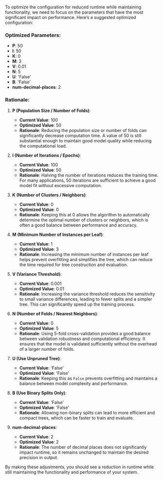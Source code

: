 To optimize the configuration for reduced runtime while maintaining functionality, we need to focus on the parameters that have the most significant impact on performance. Here’s a suggested optimized configuration:

### Optimized Parameters:
- **P**: 50
- **I**: 50
- **K**: 0
- **M**: 3
- **V**: 0.01
- **N**: 5
- **U**: 'False'
- **B**: 'False'
- **num-decimal-places**: 2

### Rationale:
1. **P (Population Size / Number of Folds)**:
   - **Current Value**: 100
   - **Optimized Value**: 50
   - **Rationale**: Reducing the population size or number of folds can significantly decrease computation time. A value of 50 is still substantial enough to maintain good model quality while reducing the computational load.

2. **I (Number of Iterations / Epochs)**:
   - **Current Value**: 100
   - **Optimized Value**: 50
   - **Rationale**: Halving the number of iterations reduces the training time. For many applications, 50 iterations are sufficient to achieve a good model fit without excessive computation.

3. **K (Number of Clusters / Neighbors)**:
   - **Current Value**: 0
   - **Optimized Value**: 0
   - **Rationale**: Keeping this at 0 allows the algorithm to automatically determine the optimal number of clusters or neighbors, which is often a good balance between performance and accuracy.

4. **M (Minimum Number of Instances per Leaf)**:
   - **Current Value**: 1
   - **Optimized Value**: 3
   - **Rationale**: Increasing the minimum number of instances per leaf helps prevent overfitting and simplifies the tree, which can reduce the time required for tree construction and evaluation.

5. **V (Variance Threshold)**:
   - **Current Value**: 0.001
   - **Optimized Value**: 0.01
   - **Rationale**: Increasing the variance threshold reduces the sensitivity to small variance differences, leading to fewer splits and a simpler tree. This can significantly speed up the training process.

6. **N (Number of Folds / Nearest Neighbors)**:
   - **Current Value**: 0
   - **Optimized Value**: 5
   - **Rationale**: Using 5-fold cross-validation provides a good balance between validation robustness and computational efficiency. It ensures that the model is validated sufficiently without the overhead of a larger number of folds.

7. **U (Use Unpruned Tree)**:
   - **Current Value**: 'False'
   - **Optimized Value**: 'False'
   - **Rationale**: Keeping this as `False` prevents overfitting and maintains a balance between model complexity and performance.

8. **B (Use Binary Splits Only)**:
   - **Current Value**: 'False'
   - **Optimized Value**: 'False'
   - **Rationale**: Allowing non-binary splits can lead to more efficient and compact trees, which can be faster to train and evaluate.

9. **num-decimal-places**:
   - **Current Value**: 2
   - **Optimized Value**: 2
   - **Rationale**: The number of decimal places does not significantly impact runtime, so it remains unchanged to maintain the desired precision in output.

By making these adjustments, you should see a reduction in runtime while still maintaining the functionality and performance of your system.